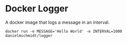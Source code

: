 # Docker Logger

A docker image that logs a message in an interval.

`docker run -e MESSAGE='Hello World' -e INTERVAL=1000 danielmschmidt/logger`

